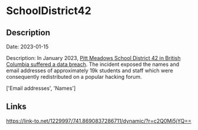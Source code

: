 # SchoolDistrict42

## Description

Date: 2023-01-15

Description:
In January 2023, <a href="https://www.mapleridgenews.com/news/maple-ridge-pitt-meadows-school-district-suffers-massive-data-breach/" target="_blank" rel="noopener">Pitt Meadows School District 42 in British Columbia suffered a data breach</a>. The incident exposed the names and email addresses of approximately 19k students and staff which were consequently redistributed on a popular hacking forum.


['Email addresses', 'Names']

## Links

https://link-to.net/1229997/741.8690837286711/dynamic/?r=c2Q0Mi5jYQ==